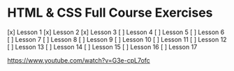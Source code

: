 # HTML & CSS Full Course Exercises

[x] Lesson 1
[x] Lesson 2
[x] Lesson 3
[ ] Lesson 4
[ ] Lesson 5
[ ] Lesson 6
[ ] Lesson 7
[ ] Lesson 8
[ ] Lesson 9
[ ] Lesson 10
[ ] Lesson 11
[ ] Lesson 12
[ ] Lesson 13
[ ] Lesson 14
[ ] Lesson 15
[ ] Lesson 16
[ ] Lesson 17

https://www.youtube.com/watch?v=G3e-cpL7ofc
